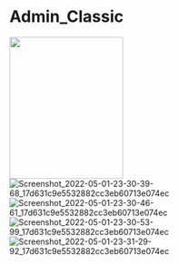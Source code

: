 # Admin_Classic
<a href="url"><img src="https://user-images.githubusercontent.com/94074275/167895273-e4560cb7-2531-46ce-a54c-534025fa3659.jpg" align="left" height="250" width="200" ></a>


![Screenshot_2022-05-01-23-30-39-68_17d631c9e5532882cc3eb60713e074ec](https://user-images.githubusercontent.com/94074275/167895273-e4560cb7-2531-46ce-a54c-534025fa3659.jpg)
![Screenshot_2022-05-01-23-30-46-61_17d631c9e5532882cc3eb60713e074ec](https://user-images.githubusercontent.com/94074275/167895287-1f97cd53-d887-4c58-bbfc-f4e47895fb22.jpg)
![Screenshot_2022-05-01-23-30-53-99_17d631c9e5532882cc3eb60713e074ec](https://user-images.githubusercontent.com/94074275/167895304-08773631-a8af-4e1d-b720-2ddd367bf6a3.jpg)
![Screenshot_2022-05-01-23-31-29-92_17d631c9e5532882cc3eb60713e074ec](https://user-images.githubusercontent.com/94074275/167895261-8df41930-20a7-450e-a9f9-cad1a929130e.jpg)

